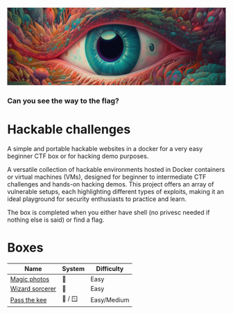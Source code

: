 
![](https://github.com/suljov/Hackable-website/blob/main/eye.jpg)

### Can you see the way to the flag?

# Hackable challenges


A simple and portable hackable websites in a docker for a very easy beginner CTF box or for hacking demo purposes. 

A versatile collection of hackable environments hosted in Docker containers or virtual machines (VMs), designed for beginner to intermediate CTF challenges and hands-on hacking demos. This project offers an array of vulnerable setups, each highlighting different types of exploits, making it an ideal playground for security enthusiasts to practice and learn.

The box is completed when you either have shell (no privesc needed if nothing else is said) or find a flag.


# Boxes

| Name | System | Difficulty |
| ---- | ---- | ---- |
| [Magic photos](https://github.com/suljov/VulnPlayground/tree/main/magic-photos) | 🐧 | Easy |
| [Wizard sorcerer](https://github.com/suljov/VulnPlayground/tree/main/wizard-sorcerer) | 🐧 | Easy |
| [Pass the kee](https://github.com/suljov/VulnPlayground/tree/main/pass-the-kee) | 🐧 / 🪟 | Easy/Medium |




